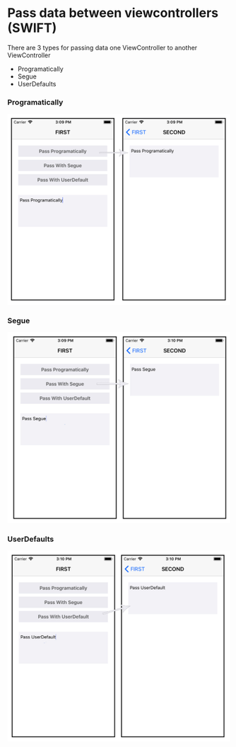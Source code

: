 # Pass data between viewcontrollers (SWIFT)

There are 3 types for passing data one ViewController to another ViewController
* Programatically
* Segue
* UserDefaults

### Programatically

![Programatically](https://github.com/kamanijasmin13/Swift-Pass-data-between-viewcontrollers/blob/master/demoImages/programatically.jpg)

### Segue

![Segue](https://github.com/kamanijasmin13/Swift-Pass-data-between-viewcontrollers/blob/master/demoImages/Segue.jpg)

### UserDefaults

![UserDefaults](https://github.com/kamanijasmin13/Swift-Pass-data-between-viewcontrollers/blob/master/demoImages/userDefault.jpg)
